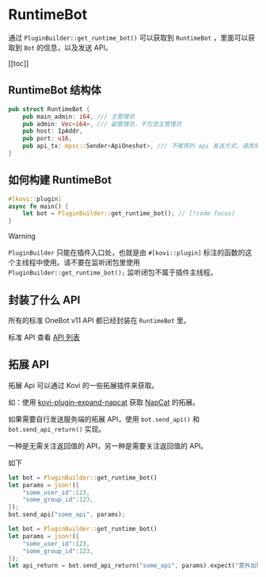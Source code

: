 # RuntimeBot

通过 `PluginBuilder::get_runtime_bot()` 可以获取到 `RuntimeBot` ，里面可以获取到 `Bot` 的信息，以及发送 API。

[[toc]]

## RuntimeBot 结构体

```rust
pub struct RuntimeBot {
    pub main_admin: i64, /// 主管理员
    pub admin: Vec<i64>, /// 副管理员，不包含主管理员
    pub host: IpAddr,
    pub port: u16,
    pub api_tx: mpsc::Sender<ApiOneshot>, /// 不推荐的 api 发送方式，请改用 bot.send_api() 发送api。
}
```

## 如何构建 RuntimeBot

```rust
#[kovi::plugin]
async fn main() { 
    let bot = PluginBuilder::get_runtime_bot(); // [!code focus]
}
```


> [!WARNING]
> `PluginBuilder` 只能在插件入口处，也就是由 `#[kovi::plugin]` 标注的函数的这个主线程中使用。请不要在监听闭包里使用 `PluginBuilder::get_runtime_bot();` 监听闭包不属于插件主线程。
> 

## 封装了什么 API

所有的标准 OneBot v11 API 都已经封装在 `RuntimeBot` 里。

标准 API 查看 [API 列表](/api/onebot_api)

## 拓展 API

拓展 Api 可以通过 Kovi 的一些拓展插件来获取。

如：使用 [kovi-plugin-expand-napcat](https://crates.io/crates/kovi-plugin-expand-napcat) 获取 [NapCat](https://github.com/NapNeko/NapCatQQ) 的拓展。

如果需要自行发送服务端的拓展 API，使用 `bot.send_api()` 和 `bot.send_api_return()` 实现。

一种是无需关注返回值的 API，另一种是需要关注返回值的 API。

如下

```rust
let bot = PluginBuilder::get_runtime_bot()
let params = json!({
    "some_user_id":123,
    "some_group_id":123,
});
bot.send_api("some_api", params);
```

```rust
let bot = PluginBuilder::get_runtime_bot()
let params = json!({
    "some_user_id":123,
    "some_group_id":123,
});
let api_return = bot.send_api_return("some_api", params).expect("意外出错");
```





